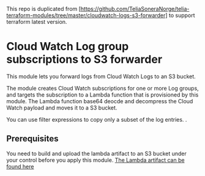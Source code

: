 This repo is duplicated from [https://github.com/TeliaSoneraNorge/telia-terraform-modules/tree/master/cloudwatch-logs-s3-forwarder] to support terraform latest version.


# Cloud Watch Log group subscriptions to S3 forwarder

This module lets you forward logs from Cloud Watch Logs to an S3 bucket. 

The module creates Cloud Watch subscriptions for one or more Log groups, and targets the subscription to a Lambda function that is provisioned by this module. The Lambda function base64 deocde and decompress the Cloud Watch payload and moves it to a S3 bucket.

 
You can use filter expressions to copy only a subset of the log entries. . 

## Prerequisites  
You need to build and upload the lambda artifact to an S3 bucket  under your control before you apply this module.  [The Lambda artifact can be found here](https://github.com/TeliaSoneraNorge/cloudwatch-subscriptions-s3-writer)